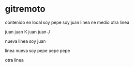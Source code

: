# gitremoto

contenido en local soy pepe soy juan
linea ne medio
otra linea

juan juan K
juan juan J

nueva linea soy juan


linea nueva soy pepe
pepe 
pepe

otra linea